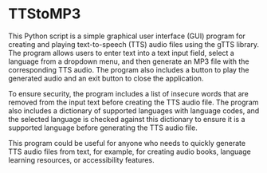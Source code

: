 # TTStoMP3

This Python script is a simple graphical user interface (GUI) program for creating and playing text-to-speech (TTS) audio files using the gTTS library. The program allows users to enter text into a text input field, select a language from a dropdown menu, and then generate an MP3 file with the corresponding TTS audio. The program also includes a button to play the generated audio and an exit button to close the application.

To ensure security, the program includes a list of insecure words that are removed from the input text before creating the TTS audio file. The program also includes a dictionary of supported languages with language codes, and the selected language is checked against this dictionary to ensure it is a supported language before generating the TTS audio file.

This program could be useful for anyone who needs to quickly generate TTS audio files from text, for example, for creating audio books, language learning resources, or accessibility features.
